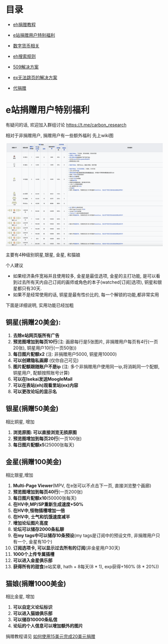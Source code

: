 # 目录
*  [eh捐赠教程](https://github.com/kk9448/ehDonate/blob/main/README.md)

*  [e站捐赠用户特别福利](https://github.com/kk9448/ehDonate/blob/main/eh捐赠用户特别福利.md)

*  [数字货币相关](https://crypto0xpanda.notion.site/513609bac67c4979ab2a5f7c9a49c57b?pvs=4)

*  [eh搜索规则](https://github.com/kk9448/ehDonate/blob/main/eh搜索规则.md)

*  [509解决方案](https://github.com/kk9448/ehDonate/blob/main/ban以及509解决方案.md)

*  [ex无法跳页的解决方案](https://github.com/kk9448/ehDonate/blob/main/ex无法跳页的解决方案.md)

*  [代捐赠](https://github.com/kk9448/ehDonate/blob/main/代捐赠.md)


# e站捐赠用户特别福利

有疑问的话, 欢迎加入群组讨论 https://t.me/carbon_research

相对于非捐赠用户, 捐赠用户有一些额外福利
先上wiki图

![Donate_Bonus](media/Donate_Bonus.png)

主要有4种级别铜星,银星, 金星, 和猫娘

个人建议
* 如果经济条件宽裕并且使用较多, 金星是最佳选项, 金星的主打功能, 是可以看到过去所有天内自己订阅的画师或角色的本子(watched[订阅]选项), 铜星和银星都只有30天.
* 如果不是经常使用的话, 铜星是最有性价比的, 每一个解锁的功能,都非常实用

下面是详细说明, 实用功能已经加粗

## 铜星(捐赠20美金):
1) **去除e站网页版所有广告** 
2) **预览图增加到每页10行**(注: 画廊每行是5张图片, 非捐赠用户每页有4行(一页20张), 铜星用户10行(一页50张))
3) **每日图片配额x2** (注: 非捐赠用户5000, 铜星用10000) 
4) **可以创建隐私画廊** (仅你自己可见) 
5) **图片配额跟随账户不是ip** (注: 多个非捐赠用户使用同一ip,将消耗同一个配额, 铜星用户, 配额按照账号计算) 
6) **可以在Isekai发送MoogleMail**
7) **可以在表站(eh)观看里站(ex)内容**
8) **可以更改论坛的显示名**

## 银星(捐赠50美金)
相比铜星, 增加
1) **浏览原图: 可以直接浏览无损原图**
2) **预览图增加到每页20行**(一页100张)
3) **每日图片配额x5**(25000张每天)

## 金星(捐赠100美金)
相比银星,增加
1) **Multi-Page Viewer**(MPV, 在e张可以不点击下一页, 直接浏览整个画廊)
2) **预览图增加到每页40行**(一页200张)
3) **每日图片配额x10**(50000张每天)
4) **在HV中,MP/SP重新生成速度+50%**
5) **在HV中,怪物插槽增加一倍**
6) **在HV中, 士气和饥饿速度减半**
7) **增加论坛图片高度**
8) **论坛可以储存2000条私聊**
9) **在my tags中可以储存10条预设**(my tags是订阅中的预设文件, 非捐赠用户只有一个, 金星有10个)
10) **订阅选项卡, 可以显示过去所有的订阅**(非金星用户30天)
11) **1000个上传专属插槽**
12) **可以进入金星俱乐部**
13) **获得所有的甜食**(e站奖章, hath + 8每天(8 * 1), exp获得+160%  (8 * 20%))

## 猫娘(捐赠1000美金)
相比金星, 增加
1) **可以自定义论坛标识**
2) **可以进入猫娘俱乐部**
3) **可以储存10000条私信**
4) **论坛的个人信息可以增加额外的图片**


捐赠教程请见
[如何使用15美元完成20美元捐赠](https://github.com/kk9448/ehDonate/blob/main/README.md)
